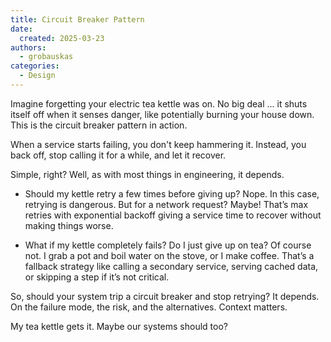 ```yaml
---
title: Circuit Breaker Pattern
date: 
  created: 2025-03-23
authors: 
  - grobauskas
categories:
  - Design
---
```


Imagine forgetting your electric tea kettle was on. No big deal ... it shuts itself off when it senses danger, like potentially burning your house down. This is the circuit breaker pattern in action.

<!-- more -->

When a service starts failing, you don't keep hammering it. Instead, you back off, stop calling it for a while, and let it recover.

Simple, right? Well, as with most things in engineering, it depends.

- Should my kettle retry a few times before giving up? Nope. In this case, retrying is dangerous. But for a network request? Maybe! That’s max retries with exponential backoff giving a service time to recover without making things worse.

- What if my kettle completely fails? Do I just give up on tea? Of course not. I grab a pot and boil water on the stove, or I make coffee. That’s a fallback strategy like calling a secondary service, serving cached data, or skipping a step if it’s not critical.

So, should your system trip a circuit breaker and stop retrying? It depends. On the failure mode, the risk, and the alternatives. Context matters.

My tea kettle gets it. Maybe our systems should too?